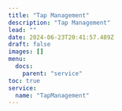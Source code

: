 ```yaml
---
title: "Tap Management"
description: "Tap Management"
lead: ""
date: 2024-06-23T20:41:57.489Z
draft: false
images: []
menu:
  docs:
    parent: "service"
toc: true
service:
  name: "TapManagement"
---
```

